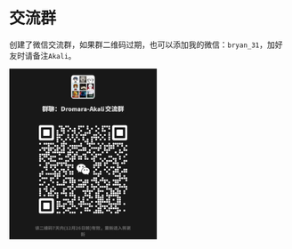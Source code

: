 # 交流群

创建了微信交流群，如果群二维码过期，也可以添加我的微信：`bryan_31`，加好友时请备注`Akali`。

<img src="/chat.png" style="zoom:30%;" />